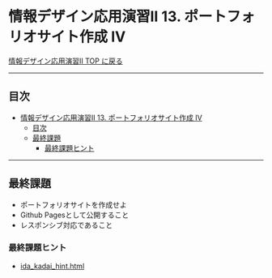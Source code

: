 # 情報デザイン応用演習II 13. ポートフォリオサイト作成 IV

[情報デザイン応用演習II TOP に戻る](./index.md)

---

## 目次

- [情報デザイン応用演習II 13. ポートフォリオサイト作成 IV](#情報デザイン応用演習ii-13-ポートフォリオサイト作成-iv)
  - [目次](#目次)
  - [最終課題](#最終課題)
    - [最終課題ヒント](#最終課題ヒント)

---

## 最終課題
- ポートフォリオサイトを作成せよ
- Github Pagesとして公開すること
- レスポンシブ対応であること

### 最終課題ヒント
- [ida_kadai_hint.html](ida_kadai_hint.md)

